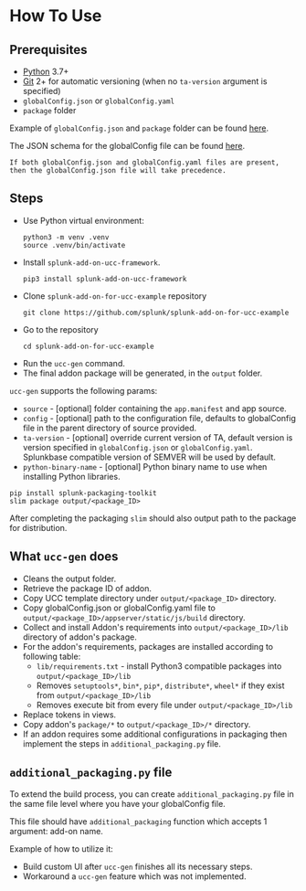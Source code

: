 # How To Use

## Prerequisites

-   [Python](https://www.python.org/downloads/) 3.7+
-   [Git](https://git-scm.com/downloads) 2+ for automatic versioning (when no `ta-version` argument is
    specified)
-   `globalConfig.json` or `globalConfig.yaml`
-   `package` folder

Example of `globalConfig.json` and `package` folder can be found [here](https://github.com/splunk/splunk-add-on-for-ucc-example).

The JSON schema for the globalConfig file can be found
[here](https://github.com/splunk/addonfactory-ucc-base-ui/blob/main/src/main/webapp/schema/schema.json).

```
If both globalConfig.json and globalConfig.yaml files are present, then the globalConfig.json file will take precedence.
```

## Steps

* Use Python virtual environment:
    ```
    python3 -m venv .venv
    source .venv/bin/activate
    ```        
* Install `splunk-add-on-ucc-framework`.
    ```
    pip3 install splunk-add-on-ucc-framework
    ```
* Clone `splunk-add-on-for-ucc-example` repository
    ```
    git clone https://github.com/splunk/splunk-add-on-for-ucc-example
    ```
* Go to the repository
    ```
    cd splunk-add-on-for-ucc-example
    ```
* Run the `ucc-gen` command.
* The final addon package will be generated, in the `output` folder.

`ucc-gen` supports the following params:

* `source` - [optional] folder containing the `app.manifest` and app 
    source.
* `config` - [optional] path to the configuration file, defaults to
    globalConfig file in the parent directory of source provided.
* `ta-version` - [optional] override current version of TA, default
    version is version specified in `globalConfig.json` or `globalConfig.yaml`. Splunkbase
    compatible version of SEMVER will be used by default.
* `python-binary-name` - [optional] Python binary name to use when
    installing Python libraries.

```
pip install splunk-packaging-toolkit
slim package output/<package_ID>
```

After completing the packaging `slim` should also output path to the
package for distribution.

## What `ucc-gen` does

* Cleans the output folder.
* Retrieve the package ID of addon.
* Copy UCC template directory under `output/<package_ID>` directory.
* Copy globalConfig.json or globalConfig.yaml file to
    `output/<package_ID>/appserver/static/js/build` directory.
* Collect and install Addon's requirements into
    `output/<package_ID>/lib` directory of addon's package.
* For the addon's requirements, packages are installed according to
    following table:
    * `lib/requirements.txt` - install Python3 compatible packages into
        `output/<package_ID>/lib`
    * Removes `setuptools*`, `bin*`, `pip*`, `distribute*`, `wheel*` if 
        they exist from `output/<package_ID>/lib`
    * Removes execute bit from every file under `output/<package_ID>/lib`
* Replace tokens in views.
* Copy addon's `package/*` to `output/<package_ID>/*` directory.
* If an addon requires some additional configurations in packaging
    then implement the steps in `additional_packaging.py` file.

## `additional_packaging.py` file

To extend the build process, you can create `additional_packaging.py` file in the same file level where you have your globalConfig file.

This file should have `additional_packaging` function which accepts 1 argument: add-on name.

Example of how to utilize it:

* Build custom UI after `ucc-gen` finishes all its necessary steps.
* Workaround a `ucc-gen` feature which was not implemented.
